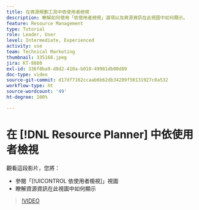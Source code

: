 ```yaml
---
title: 在資源規劃工具中依使用者檢視
description: 瞭解如何使用「依使用者檢視」選項以及資源資訊在此視圖中如何顯示。
feature: Resource Management
type: Tutorial
role: Leader, User
level: Intermediate, Experienced
activity: use
team: Technical Marketing
thumbnail: 335168.jpeg
jira: KT-8880
exl-id: 336f8ba9-d8d2-410a-b010-49981db00d89
doc-type: video
source-git-commit: d17df7162ccaab6b62db34209f50131927c0a532
workflow-type: ht
source-wordcount: '49'
ht-degree: 100%

---
```


# 在 [!DNL Resource Planner] 中依使用者檢視

觀看這段影片，您將：

* 參閱「[!UICONTROL 依使用者檢視]」視圖
* 瞭解資源資訊在此視圖中如何顯示


>[!VIDEO](https://video.tv.adobe.com/v/3443817/?quality=12&learn=on&enablevpops&captions=chi_hant)
